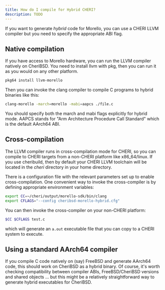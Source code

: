 ```yaml
---
title: How do I compile for Hybrid CHERI?
description: TODO
---
```


If you want to generate _hybrid_ code for Morello, you can use a CHERI LLVM compiler but you need to specify the appropriate ABI flag.

## Native compilation

If you have access to Morello hardware, you can run the LLVM compiler natively on CheriBSD. You need to install llvm with pkg, then you can run it as you would on any other platform.

```bash
pkg64 install llvm-morello
```

Then you can invoke the clang compiler to compile C programs to hybrid binaries like this:

```bash
clang-morello -march=morello -mabi=aapcs ./file.c
```

You should specify both the march and mabi flags explicitly for hybrid mode. AAPCS stands for \"Arm Architecture Procedure Call Standard\" which is the default AArch64 ABI.

## Cross-compilation

The LLVM compiler runs in cross-compilation mode for CHERI, so you can compile to CHERI targets from a non-CHERI platform like x86_64/linux. If you use cheribuild, then by default your CHERI LLVM toolchain will be located in the _cheri_ directory in your home directory.

There is a configuration file with the relevant parameters set up to enable cross-compilation. One convenient way to invoke the cross-compiler is by defining appropriate environment variables:

```bash
export CC=~/cheri/output/morello-sdk/bin/clang
export CFLAGS="--config cheribsd-morello-hybrid.cfg"
```

You can then invoke the cross-compiler on your non-CHERI platform:

```bash
$CC $CFLAGS test.c
```

which will generate an `a.out` executable file that you can copy to a CHERI system to execute.

## Using a standard AArch64 compiler

If you compile C code natively on (say) FreeBSD and generate AArch64 code, this should work on CheriBSD as a hybrid binary. Of course, it\'s worth checking compatibility between compiler ABIs, FreeBSD/CheriBSD versions and shared objects \... but this might be a relatively straightforward way to generate hybrid executables for CheriBSD.
